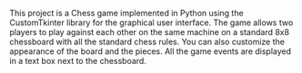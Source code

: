 This project is a Chess game implemented in Python using the CustomTkinter library for the graphical user interface. 
The game allows two players to play against each other on the same machine on a standard 8x8 chessboard with all the standard chess rules.
You can also customize the appearance of the board and the pieces.
All the game events are displayed in a text box next to the chessboard.

